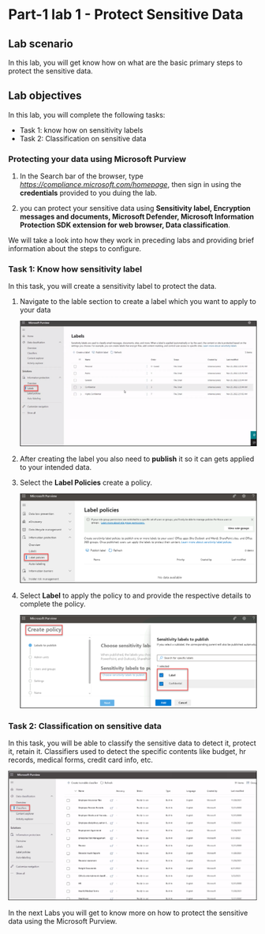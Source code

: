 # Part-1 lab 1 - Protect Sensitive Data 

## Lab scenario
In this lab, you will get know how on what are the basic primary steps to protect the sensitive data.

## Lab objectives

In this lab, you will complete the following tasks:

+ Task 1: know how on sensitivity labels
+ Task 2: Classification on sensitive data


### Protecting your data using Microsoft Purview 

1. In the Search bar of the browser, type *https://compliance.microsoft.com/homepage*, then  sign in using the **credentials** provided to you duing the lab.

1. you can protect your sensitive data using **Sensitivity label, Encryption messages and documents, Microsoft Defender, Microsoft Information Protection SDK extension for web browser, Data classification**.

We will take a look into how they work in preceding labs and providing brief information about the steps to configure.

### Task 1: Know how sensitivity label 

In this task, you will create a sensitivity label to protect the data.

1. Navigate to the lable section to create a label which you want to apply to your data

   ![Picture 1](../media/Purview_Label_01.png)

1. After creating the label you also need to **publish** it so it can gets applied to your intended data.

1. Select the **Label Policies** create a policy.

   ![Picture 1](../media/Purview_Label_Policies_02.png)


1. Select **Label** to apply the policy to and provide the respective details to complete the policy.

    ![Picture 1](../media/Purview_Label_Policies_attachlabel_03.png)



### Task 2: Classification on sensitive data

In this task, you will be able to classify the sensitive data to detect it, protect it, retain it. Classifiers used to detect the specific contents  like budget, hr records, medical forms, credit card info, etc.

 ![Picture 1](../media/Purview_Classifiers_07.png)


In the next Labs you will get to know more on how to protect the sensitive data using the Microsoft Purview.
